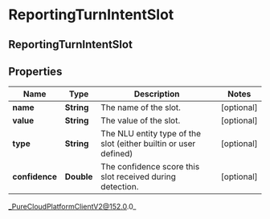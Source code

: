 # ReportingTurnIntentSlot

## ReportingTurnIntentSlot

## Properties

|Name | Type | Description | Notes|
|------------ | ------------- | ------------- | -------------|
| **name** | **String** | The name of the slot. | [optional] |
| **value** | **String** | The value of the slot. | [optional] |
| **type** | **String** | The NLU entity type of the slot (either builtin or user defined) | [optional] |
| **confidence** | **Double** | The confidence score this slot received during detection. | [optional] |



_PureCloudPlatformClientV2@152.0.0_
